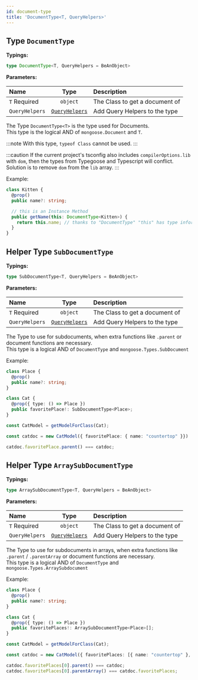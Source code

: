 ```yaml
---
id: document-type
title: 'DocumentType<T, QueryHelpers>'
---
```


## Type `DocumentType`

**Typings:**

```ts
type DocumentType<T, QueryHelpers = BeAnObject>
```

**Parameters:**

| Name                                                     |                      Type                      | Description                    |
| :------------------------------------------------------- | :--------------------------------------------: | :----------------------------- |
| `T` <span class="badge badge--secondary">Required</span> |                    `object`                    | The Class to get a document of |
| `QueryHelpers`                                           | [`QueryHelpers`](../decorators/queryMethod.md) | Add Query Helpers to the type  |

The Type `DocumentType<T>` is the type used for Documents.  
This type is the logical AND of `mongoose.Document` and `T`.

:::note
With this type, `typeof Class` cannot be used.
:::

:::caution
If the current project's tsconfig also includes `compilerOptions.lib` with `dom`, then the types from Typegoose and Typescript will conflict.  
Solution is to remove `dom` from the `lib` array.
:::

Example:

```ts
class Kitten {
  @prop()
  public name?: string;

  // this is an Instance Method
  public getName(this: DocumentType<Kitten>) {
    return this.name; // thanks to "DocumentType" "this" has type information
  }
}
```

## Helper Type `SubDocumentType`

**Typings:**

```ts
type SubDocumentType<T, QueryHelpers = BeAnObject>
```

**Parameters:**

| Name                                                     |                      Type                      | Description                    |
| :------------------------------------------------------- | :--------------------------------------------: | :----------------------------- |
| `T` <span class="badge badge--secondary">Required</span> |                    `object`                    | The Class to get a document of |
| `QueryHelpers`                                           | [`QueryHelpers`](../decorators/queryMethod.md) | Add Query Helpers to the type  |

The Type to use for subdocuments, when extra functions like `.parent` or document functions are necessary.  
This type is a logical AND of `DocumentType` and `mongoose.Types.SubDocument`

Example:

```ts
class Place {
  @prop()
  public name?: string;
}

class Cat {
  @prop({ type: () => Place })
  public favoritePlace!: SubDocumentType<Place>;
}

const CatModel = getModelForClass(Cat);

const catdoc = new CatModel({ favoritePlace: { name: "countertop" }})

catdoc.favoritePlace.parent() === catdoc;
```

## Helper Type `ArraySubDocumentType`

**Typings:**

```ts
type ArraySubDocumentType<T, QueryHelpers = BeAnObject>
```

**Parameters:**

| Name                                                     |                      Type                      | Description                    |
| :------------------------------------------------------- | :--------------------------------------------: | :----------------------------- |
| `T` <span class="badge badge--secondary">Required</span> |                    `object`                    | The Class to get a document of |
| `QueryHelpers`                                           | [`QueryHelpers`](../decorators/queryMethod.md) | Add Query Helpers to the type  |

The Type to use for subdocuments in arrays, when extra functions like `.parent` / `.parentArray` or document functions are necessary.  
This type is a logical AND of `DocumentType` and `mongoose.Types.ArraySubdocument`

Example:

```ts
class Place {
  @prop()
  public name?: string;
}

class Cat {
  @prop({ type: () => Place })
  public favoritePlaces!: ArraySubDocumentType<Place>[];
}

const CatModel = getModelForClass(Cat);

const catdoc = new CatModel({ favoritePlaces: [{ name: "countertop" }, { name: "printer" }]})

catdoc.favoritePlaces[0].parent() === catdoc;
catdoc.favoritePlaces[0].parentArray() === catdoc.favoritePlaces;
```
